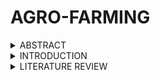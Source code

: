 # AGRO-FARMING

<details>
<summary>ABSTRACT</summary>
  
Water is a fundamental requirement for plant growth, playing a critical role in various physiological and biochemical processes. Insufficient water supply poses significant challenges to plant health and productivity, affecting agricultural yield and ecosystem stability. This abstract explores the multifaceted impacts of inadequate water supply 
on plants, encompassing physiological, morphological, and biochemical responses. Additionally, it examines the ecological consequences of water stress on ecosystems and agriculturalsystems,emphasizing the interconnectedness of plant-water relationships with soil health, biodiversity, and climate 
dynamics. Furthermore, the abstract highlights the importance of implementing sustainable water management practices to mitigate the adverse effects of water scarcity on plant ecosystems and ensure food security in the face of changing environmental conditions. Through an interdisciplinary approach, this review aims to provide insights into the complexities of water stress on plants and offer pathways for enhancing resilience and sustainability in agricultural and natural systems.

</details>

<details>
  <summary>INTRODUCTION</summary>

In today’s Water scarcity is an increasingly critical issue that poses a significant threat to global agriculture, jeopardizing food security, ecosystem health, and socio-economic stability. As a fundamental requirement for plant growth, water plays a crucial role in sustaining the physiological processes essential for plant health and productivity. However, the inadequate water supply to plants, driven by factors such as climate variability, unsustainable water management practices, and rising water demands, presents a pressing challenge with profound implications. Plants require water for several essential functions, including photosynthesis, nutrient transport, and temperature regulation. When water availability is insufficient, 
these physiological and biochemical processes are disrupted, leading to reduced growth, diminished yield potential, and increased susceptibility to environmental stressors such as pests 
and diseases. Water stress induces several adverse effects on plant metabolism, including stomatal closure, reduced transpiration, impaired nutrient uptake, and oxidative stress, ultimately compromising plant health and productivity. The agricultural sector, which relies heavily on water for irrigation, is particularly vulnerable to water scarcity.  Reduced water availability can lead to significant yield losses in crops such as wheat, rice, maize, and soybeans, which are staple foods for billions of people worldwide. This reduction in crop yields can exacerbate food insecurity, especially in regions already facing economic challenges and limited access to resources. Addressing the losses associated with insufficient water supply to plants requires a comprehensive understanding of the complex interactions between water availability, plant responses, and ecological systems. Researchers and practitioners need to explore the multifaceted impacts of water scarcity on plants and ecosystems to develop effective strategies for mitigation and adaptation. One critical area of focus is the study of plant responses to water stress at the molecular, physiological, and ecological levels. By understanding the mechanisms through which plants perceive and respond to water deficits, scientists can identify traits and genes associated with drought tolerance. This knowledge can inform breeding programs aimed at developing crop varieties with enhanced water-use efficiency and resilience to water scarcity. Additionally, the interplay between water availability and ecosystem dynamics needs to be examined. This includes studying how changes in water flow and availability affect species interactions, nutrient cycling, and ecosystem functions. Integrating this knowledge into ecosystem management practices can help maintain ecological balance and support 
biodiversity conservation in the face of water scarcity. Implementing efficient irrigation techniques, such as drip irrigation and precision agriculture, can significantly reduce water wastage and improve water-use efficiency in agriculture. These methods ensure that water is delivered directly to the plant roots, minimizing evaporation and runoff. Additionally, adopting soil moisture monitoring technologies and weather forecasting can help optimize irrigation schedules, ensuring that crops receive adequate water during critical growth stages.Advances in biotechnology and genetic engineering offer promising solutions for developing drought-tolerant crop varieties. By incorporating genes associated with drought resistance, scientists can create crops that maintain productivity under water limited conditions. Furthermore, employing remote sensing and satellite imagery can enhance water resource monitoring and management, providing real-time data on water availability and crop health. Engaging local communities and raising awareness about the importance of water conservation is crucial for the success of sustainable water management initiatives. Education programs that highlight the impacts of water scarcity and the benefits of efficient water use can empower farmers and stakeholders to take proactive measures in preserving water resources. Water scarcity poses a significant threat to global agriculture, jeopardizing food security, ecosystem health, and socioeconomic stability. As a fundamental requirement for plant growth, water plays a critical role in sustaining physiological processes essential for plant health and productivity. However, 
inadequate water supply to plants, often resulting from climate variability, unsustainable water management practices, and increasing water demands, presents a pressing challenge with 
profound implications. Insufficient water availability disrupts vital physiological and biochemical processes in plants, leading to reduced growth, diminished yield potential, and increased susceptibility to environmental stressors. Moreover, water stress extends beyond agricultural fields, affecting broader ecosystem dynamics, biodiversity, and ecosystem services. 
Addressing the losses associated with supplying insufficient water to plants requires a comprehensive understanding of the complex interactions between water availability, plant 
responses, and ecological systems. By exploring the multifaceted impacts of water scarcity on plants and ecosystems, this study aims to elucidate the challenges posed by inadequate water supply and identify sustainable strategies to mitigate its adverse effects, ensuring the resilience, productivity, and sustainability of agricultural and natural 
systems in the face of evolving environmental pressures. 
</details>

<details>
  <summary>LITERATURE REVIEW</summary>
    
Water inadequate and water inadequate is a significant problem for agriculture and the environment, affecting millions of hectares of land and millions of farmers worldwide. The issue 
has been the focus of numerous studies, ranging from the impacts of water inadequate on crop yields to the effectiveness of different drainage techniques and the role of climate change in exacerbating the problem. Several studies have highlighted the negative impacts of water inadequate on crop yields. For example, research conducted in Pakistan found that water inadequate reduced cotton yields by up to 60%, while a study conducted in India found that water inadequate reduced wheat yields by up to 30%. Similarly, research conducted in Vietnam found that water inadequate for as little as 24 hours could reduce rice yields by up to 25%. The negative impacts of water inadequate on crop yields are thought to be due to a lack of 
oxygen in the soil, which can lead to root damage, nutrient deficiencies, and reduced photosynthesis. In addition to crop yield losses, water inadequate can also have negative impacts 
on soil health and ecosystem services. Research has found that water inadequate can lead to soil compaction, increased soil salinity, and reduced soil organic matter, all of which can contribute to decreased soil productivity and reduced biodiversity. Water inadequate can also contribute to water pollution by leaching nutrients and agrochemicals into groundwater and nearby waterways. To mitigate the negative impacts of water inadequate, researchers have explored various drainage techniques and irrigation practices. Studies have found that sub-surface drainage is an effective method for reducing water inadequate in irrigated fields. Researchers have also explored the use of different crop varieties and management practices, such as crop rotation and conservation tillage, to improve soil health and mitigate the negative impacts of water inadequate. Finally, studies have highlighted the need to address the issue of water inadequate in the context of climate change. Climate models suggest that extreme rainfall events are becoming more frequent and intense, leading to increased risk of water inadequate in some regions. Researchers have called for the development of climate-resilient crops and technologies, as well as improved irrigation and drainage systems, to adapt to these changing conditions. Overall, the literature on water inadequate highlights the complex and multifaceted nature of this issue, and underscores the need for a multi-dimensional approach that considers the interactions between different factors, such as soil type, topography, and climate change. Water inadequate highlights the complex issue for lacking of water to the crops in the yields. insufficient of 
water in the soil can decrease the number of flowers, fruits, and seeds that plants produce, outcoming in lower crop yields.   
</details>

